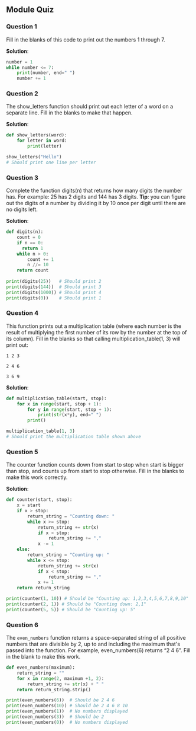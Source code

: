 ## Module Quiz

### Question 1

Fill in the blanks of this code to print out the numbers 1 through 7.

**Solution**:

```python
number = 1
while number <= 7:
	print(number, end=" ")
	number += 1
```

### Question 2

The show_letters function should print out each letter of a word on a separate line. Fill in the blanks to make that 
happen.

**Solution**:

```python
def show_letters(word):
	for letter in word:
		print(letter)

show_letters("Hello")
# Should print one line per letter
```

### Question 3

Complete the function digits(n) that returns how many digits the number has. For example: 25 has 2 digits and 144 has 
3 digits. **Tip**: you can figure out the digits of a number by dividing it by 10 once per digit until there are no digits 
left.

**Solution**:

```python
def digits(n):
	count = 0
	if n == 0:
	  return 1
	while n > 0:
		count += 1
		n //= 10
	return count
	
print(digits(25))   # Should print 2
print(digits(144))  # Should print 3
print(digits(1000)) # Should print 4
print(digits(0))    # Should print 1
```

### Question 4

This function prints out a multiplication table (where each number is the result of multiplying the first number of its 
row by the number at the top of its column). Fill in the blanks so that calling multiplication_table(1, 3) will print
out:

```
1 2 3 

2 4 6 

3 6 9
```

**Solution**:

```python
def multiplication_table(start, stop):
	for x in range(start, stop + 1):
		for y in range(start, stop + 1):
			print(str(x*y), end=" ")
		print()

multiplication_table(1, 3)
# Should print the multiplication table shown above
```

### Question 5

The counter function counts down from start to stop when start is bigger than stop, and counts up from start to stop 
otherwise. Fill in the blanks to make this work correctly.

**Solution**:

```python
def counter(start, stop):
	x = start
	if x > stop:
		return_string = "Counting down: "
		while x >= stop:
			return_string += str(x)
			if x > stop:
				return_string += ","
			x -= 1
	else:
		return_string = "Counting up: "
		while x <= stop:
			return_string += str(x)
			if x < stop:
				return_string += ","
			x += 1
	return return_string

print(counter(1, 10)) # Should be "Counting up: 1,2,3,4,5,6,7,8,9,10"
print(counter(2, 1)) # Should be "Counting down: 2,1"
print(counter(5, 5)) # Should be "Counting up: 5"
```

### Question 6

The `even_numbers` function returns a space-separated string of all positive numbers that are divisible by 2, up to and 
including the maximum that's passed into the function. For example, even_numbers(6) returns “2 4 6”. Fill in the blank 
to make this work.

```python
def even_numbers(maximum):
	return_string = ""
	for x in range(2, maximum +1, 2):
		return_string += str(x) + " "
	return return_string.strip()

print(even_numbers(6))  # Should be 2 4 6
print(even_numbers(10)) # Should be 2 4 6 8 10
print(even_numbers(1))  # No numbers displayed
print(even_numbers(3))  # Should be 2
print(even_numbers(0))  # No numbers displayed
```
